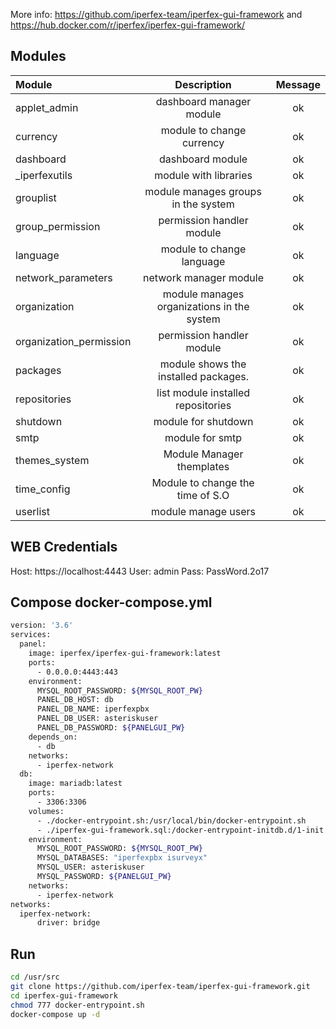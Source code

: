 More info: https://github.com/iperfex-team/iperfex-gui-framework 
and https://hub.docker.com/r/iperfex/iperfex-gui-framework/

## Modules

| Module  | Description  | Message |
| :------------ |:---------------:| :-----: | 
| applet_admin  | dashboard manager module | ok | 
| currency      | module to change currency | ok |
| dashboard | dashboard module | ok |
| _iperfexutils | module with libraries | ok | 
| grouplist | module manages groups in the system | ok | 
| group_permission | permission handler module | ok | 
| language | module to change language | ok | 
| network_parameters | network manager module | ok | 
| organization | module manages organizations in the system | ok | 
| organization_permission | permission handler module | ok | 
| packages | module shows the installed packages. | ok | 
| repositories | list module installed repositories | ok | 
| shutdown | module for shutdown | ok | 
| smtp | module for smtp | ok | |
| themes_system | Module Manager themplates | ok | 
| time_config | Module to change the time of S.O | ok |
| userlist | module manage users | ok | 


## WEB Credentials

Host: https://localhost:4443
User: admin 
Pass: PassWord.2o17

## Compose docker-compose.yml
```bash
version: '3.6'
services:
  panel:
    image: iperfex/iperfex-gui-framework:latest
    ports:
      - 0.0.0.0:4443:443
    environment:
      MYSQL_ROOT_PASSWORD: ${MYSQL_ROOT_PW}      
      PANEL_DB_HOST: db
      PANEL_DB_NAME: iperfexpbx
      PANEL_DB_USER: asteriskuser
      PANEL_DB_PASSWORD: ${PANELGUI_PW}
    depends_on:
      - db
    networks:
      - iperfex-network
  db:
    image: mariadb:latest
    ports:
      - 3306:3306
    volumes:
      - ./docker-entrypoint.sh:/usr/local/bin/docker-entrypoint.sh
      - ./iperfex-gui-framework.sql:/docker-entrypoint-initdb.d/1-init.sql
    environment:
      MYSQL_ROOT_PASSWORD: ${MYSQL_ROOT_PW}
      MYSQL_DATABASES: "iperfexpbx isurveyx"
      MYSQL_USER: asteriskuser
      MYSQL_PASSWORD: ${PANELGUI_PW}
    networks:
      - iperfex-network
networks:
  iperfex-network:
      driver: bridge
```

## Run
```bash
cd /usr/src
git clone https://github.com/iperfex-team/iperfex-gui-framework.git
cd iperfex-gui-framework
chmod 777 docker-entrypoint.sh
docker-compose up -d
````
